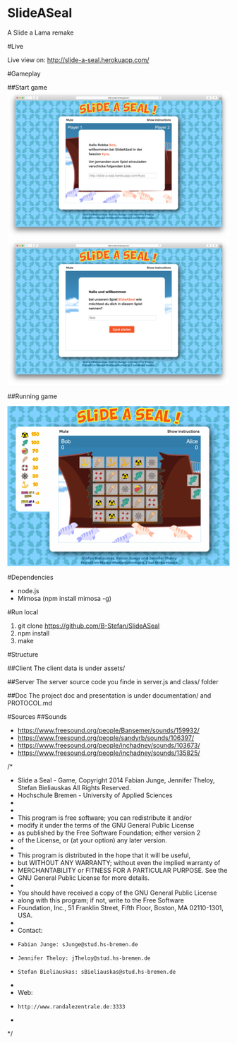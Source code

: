 SlideASeal
==========

A Slide a Lama remake

#Live

Live view on:  http://slide-a-seal.herokuapp.com/

#Gameplay 


##Start game 
![Image](/assets/Images/Gameplay-Start-1.png?raw=true)
![Image](/assets/Images/Gameplay-Start-2.png?raw=true)

##Running game

![Image](/assets/Images/Gameplay.gif?raw=true)

#Dependencies
* node.js
* Mimosa (npm install mimosa -g)

#Run local
1. git clone https://github.com/B-Stefan/SlideASeal
2. npm install
3. make 

#Structure

##Client
The client data is under assets/

##Server
The server source code you finde in server.js and class/ folder

##Doc
The project doc and presentation is under documentation/
and PROTOCOL.md


#Sources
##Sounds
* https://www.freesound.org/people/Bansemer/sounds/159932/
* https://www.freesound.org/people/sandyrb/sounds/106397/
* https://www.freesound.org/people/inchadney/sounds/103673/
* https://www.freesound.org/people/inchadney/sounds/135825/



/*
 * Slide a Seal  - Game, Copyright 2014 Fabian Junge, Jennifer Theloy, Stefan Bieliauskas  All Rights Reserved.
 * Hochschule Bremen - University of Applied Sciences
 *
 *
 * This program is free software; you can redistribute it and/or
 * modify it under the terms of the GNU General Public License
 * as published by the Free Software Foundation; either version 2
 * of the License, or (at your option) any later version.
 *
 * This program is distributed in the hope that it will be useful,
 * but WITHOUT ANY WARRANTY; without even the implied warranty of
 * MERCHANTABILITY or FITNESS FOR A PARTICULAR PURPOSE.  See the
 * GNU General Public License for more details.
 *
 * You should have received a copy of the GNU General Public License
 * along with this program; if not, write to the Free Software
 * Foundation, Inc., 51 Franklin Street, Fifth Floor, Boston, MA  02110-1301, USA.
 *
 * Contact:
 *     Fabian Junge: sJunge@stud.hs-bremen.de
 *     Jennifer Theloy: jTheloy@stud.hs-bremen.de
 *     Stefan Bieliauskas: sBieliauskas@stud.hs-bremen.de
 *
 * Web:
 *     http://www.randalezentrale.de:3333
 *
 */